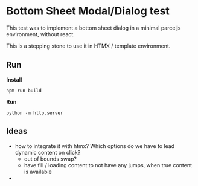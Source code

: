 # Bottom Sheet Modal/Dialog test

This test was to implement a bottom sheet dialog in a minimal parceljs environment, without react. 

This is a stepping stone to use it in HTMX / template environment.

## Run

**Install**
```shell
npm run build
```

**Run**
```shell
python -m http.server
```


## Ideas

- how to integrate it with htmx? Which options do we have to lead dynamic content on click?
  - out of bounds swap?
  - have fill / loading content to not have any jumps, when true content is available
- 